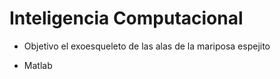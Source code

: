 # Inteligencia Computacional
* Objetivo el exoesqueleto de las alas de la mariposa espejito

* Matlab

